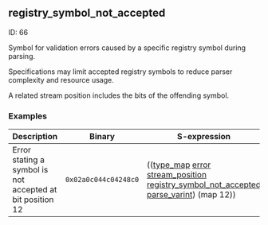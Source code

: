 ## registry_symbol_not_accepted

ID: 66

Symbol for validation errors caused by a specific registry symbol during parsing.

Specifications may limit accepted registry symbols to reduce parser complexity and resource usage.

A related stream position includes the bits of the offending symbol.

### Examples

| Description | Binary | S-expression | Unpacked |
|----|----|----|----|
| Error stating a symbol is not accepted at bit position 12 | `0x02a0c044c04248c0` | (([type_map](./type_map.md) [error](./error.md) [stream_position](./stream_position.md) [registry_symbol_not_accepted](./registry_symbol_not_accepted.md) [parse_varint](./parse_varint.md)) (map 12)) | <pre>{"error":"registry_symbol_not_accepted","stream_position":12}</pre> |